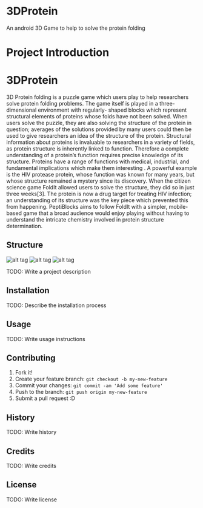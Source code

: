 # 3DProtein
An android 3D Game to help to solve the protein folding
# Project Introduction
# 3DProtein
3D Protein folding is a puzzle game which users play to help researchers solve protein folding problems. The game itself is played in a three-dimensional environment with regularly- shaped blocks which represent structural elements of proteins whose folds have not been solved. When users solve the puzzle, they are also solving the structure of the protein in question; averages of the solutions provided by many users could then be used to give researchers an idea of the structure of the protein. Structural information about proteins is invaluable to researchers in a variety of fields, as protein structure is inherently linked to function. Therefore a complete understanding of a protein’s function requires precise knowledge of its structure.
Proteins have a range of functions with medical, industrial, and fundamental implications which make them interesting . A powerful example is the HIV protease protein, whose function was known for many years, but whose structure remained a mystery since its discovery. When the citizen science game FoldIt allowed users to solve the structure, they did so in just three weeks[3]. The protein is now a drug target for treating HIV infection; an understanding of its structure was the key piece which prevented this from happening. PeptiBlocks aims to follow FoldIt with a simpler, mobile-based game that a broad audience would enjoy playing without having to understand the intricate chemistry involved in protein structure determination.

## Structure

![alt tag](https://github.com/hebe889900/3DProtein/block.png)
![alt tag](https://github.com/hebe889900/3DProtein/Demo1.png)
![alt tag](https://github.com/hebe889900/3DProtein/Demo2.png)

TODO: Write a project description

## Installation



TODO: Describe the installation process

## Usage

TODO: Write usage instructions

## Contributing

1. Fork it!
2. Create your feature branch: `git checkout -b my-new-feature`
3. Commit your changes: `git commit -am 'Add some feature'`
4. Push to the branch: `git push origin my-new-feature`
5. Submit a pull request :D

## History

TODO: Write history

## Credits

TODO: Write credits

## License

TODO: Write license
